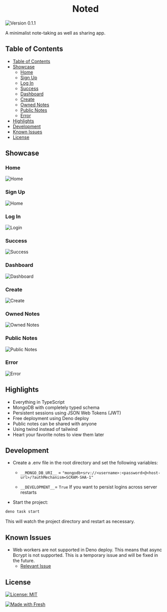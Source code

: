 <center>
<h1>Noted</h1>
</center>

![Version 0.1.1](https://img.shields.io/badge/version-v0.1.0-green.svg)

A minimalist note-taking as well as sharing app.

## Table of Contents

- [Table of Contents](#table-of-contents)
- [Showcase](#showcase)
  - [Home](#home)
  - [Sign Up](#sign-up)
  - [Log In](#log-in)
  - [Success](#success)
  - [Dashboard](#dashboard)
  - [Create](#create)
  - [Owned Notes](#owned-notes)
  - [Public Notes](#public-notes)
  - [Error](#error)
- [Highlights](#highlights)
- [Development](#development)
- [Known Issues](#known-issues)
- [License](#license)

## Showcase

### Home

  ![Home](.github/images/home.png)

### Sign Up

  ![Home](.github/images/signup.png)

### Log In

  ![Login](.github/images/login.png)

### Success

  ![Success](.github/images/success.png)

### Dashboard

  ![Dashboard](.github/images/dashboard.png)

### Create

  ![Create](.github/images/create.png)

### Owned Notes

  ![Owned Notes](.github/images/ownedNote.png)

### Public Notes

  ![Public Notes](.github/images/publicNote.png)
  
### Error

  ![Error](.github/images/error.png)

## Highlights

- Everything in TypeScript
- MongoDB with completely typed schema
- Persistent sessions using JSON Web Tokens (JWT)
- Free deployment using Deno deploy
- Public notes can be shared with anyone
- Using twind instead of tailwind
- Heart your favorite notes to view them later

## Development

- Create a .env file in the root directory and set the following variables:
  - `__MONGO_DB_URI__` = `"mongodb+srv://<username>:<password>@<host-url>/?authMechanism=SCRAM-SHA-1"`

  - ` __DEVELOPMENT__ `= `True` If you want to persist logins across server restarts

- Start the project:

```bash
deno task start
```

This will watch the project directory and restart as necessary.

## Known Issues

- Web workers are not supported in Deno deploy. This means that async Bcrypt is not supported. This is a temporary issue and will be fixed in the future.
  - [Relevant Issue](https://github.com/JamesBroadberry/deno-bcrypt/issues/26)

## License

[![License: MIT](https://img.shields.io/badge/License-MIT-yellow.svg)](https://opensource.org/licenses/MIT)

[![Made with Fresh](https://fresh.deno.dev/fresh-badge-dark.svg)](https://fresh.deno.dev)
